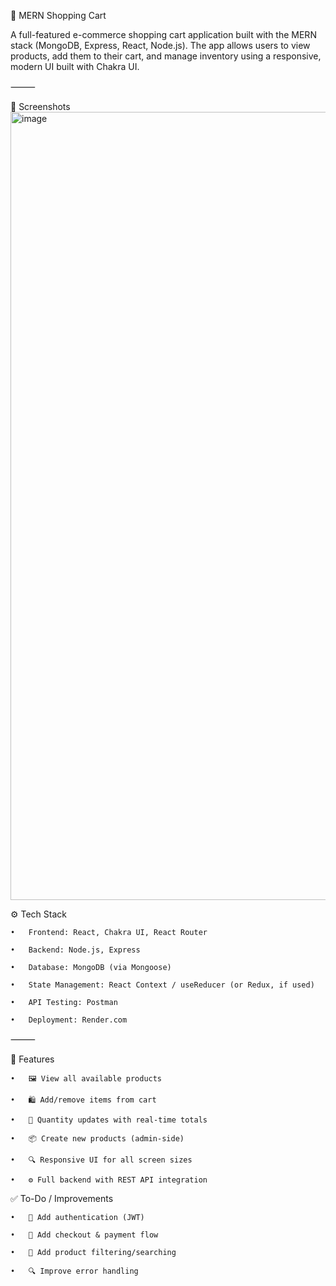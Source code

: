 🛒 MERN Shopping Cart

A full-featured e-commerce shopping cart application built with the MERN stack (MongoDB, Express, React, Node.js). The app allows users to view products, add them to their cart, and manage inventory using a responsive, modern UI built with Chakra UI.

⸻

📸 Screenshots
<img width="1261" alt="image" src="https://github.com/user-attachments/assets/5d59d430-8f84-4b7f-9a17-fe9b37772b9e" />

⚙️ Tech Stack

	•	Frontend: React, Chakra UI, React Router
 
	•	Backend: Node.js, Express
 
	•	Database: MongoDB (via Mongoose)
 
	•	State Management: React Context / useReducer (or Redux, if used)
 
	•	API Testing: Postman
 
	•	Deployment: Render.com

⸻

🚀 Features

	•	🖼️ View all available products
 
	•	🛍️ Add/remove items from cart
 
	•	🔢 Quantity updates with real-time totals
 
	•	📦 Create new products (admin-side)
 
	•	🔍 Responsive UI for all screen sizes
 
	•	⚙️ Full backend with REST API integration


 ✅ To-Do / Improvements
 
	•	🔐 Add authentication (JWT)
 
	•	🧾 Add checkout & payment flow
 
	•	🧠 Add product filtering/searching 
 
	•	🔍 Improve error handling

